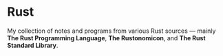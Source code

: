# Rust

My collection of notes and programs from various Rust sources — mainly **The Rust Programming Language**,
**The Rustonomicon**, and **The Rust Standard Library**.

